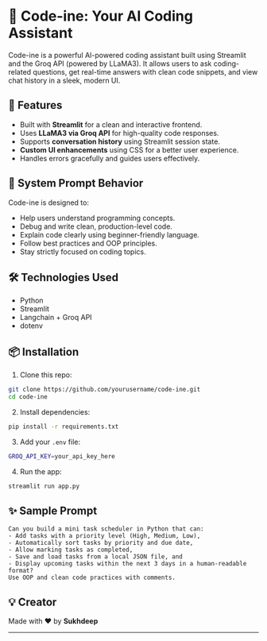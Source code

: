 # 🧠 Code-ine: Your AI Coding Assistant

Code-ine is a powerful AI-powered coding assistant built using Streamlit and the Groq API (powered by LLaMA3). It allows users to ask coding-related questions, get real-time answers with clean code snippets, and view chat history in a sleek, modern UI.

## 🚀 Features
- Built with **Streamlit** for a clean and interactive frontend.
- Uses **LLaMA3 via Groq API** for high-quality code responses.
- Supports **conversation history** using Streamlit session state.
- **Custom UI enhancements** using CSS for a better user experience.
- Handles errors gracefully and guides users effectively.

## 🧠 System Prompt Behavior
Code-ine is designed to:
- Help users understand programming concepts.
- Debug and write clean, production-level code.
- Explain code clearly using beginner-friendly language.
- Follow best practices and OOP principles.
- Stay strictly focused on coding topics.

## 🛠️ Technologies Used
- Python
- Streamlit
- Langchain + Groq API
- dotenv

## 📦 Installation

1. Clone this repo:
```bash
git clone https://github.com/yourusername/code-ine.git
cd code-ine
```

2. Install dependencies:
```bash
pip install -r requirements.txt
```

3. Add your `.env` file:
```bash
GROQ_API_KEY=your_api_key_here
```

4. Run the app:
```bash
streamlit run app.py
```

## ✨ Sample Prompt

```
Can you build a mini task scheduler in Python that can:
- Add tasks with a priority level (High, Medium, Low),
- Automatically sort tasks by priority and due date,
- Allow marking tasks as completed,
- Save and load tasks from a local JSON file, and
- Display upcoming tasks within the next 3 days in a human-readable format?
Use OOP and clean code practices with comments.
```

## 💡 Creator
Made with ❤️ by **Sukhdeep**

---
